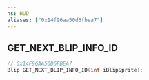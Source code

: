 ```yaml
---
ns: HUD
aliases: ["0x14f96aa50d6fbea7"]
---
```

## GET_NEXT_BLIP_INFO_ID

```c
// 0x14F96AA50D6FBEA7
Blip GET_NEXT_BLIP_INFO_ID(int iBlipSprite);
```
